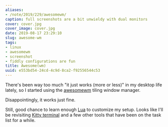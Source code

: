 ```yaml
---
aliases:
- /note/2019/229/awesomewm/
caption: full screenshots are a bit unwieldy with dual monitors
cover: cover.jpg
cover_image: cover.jpg
date: 2019-08-17 23:29:10
slug: awesome-wm
tags:
- linux
- awesomewm
- screenshot
- fiddly configurations are fun
title: Awesome(wm)
uuid: e553bd54-24cd-4c9d-8ca2-f92556544c53
---
```


There's been way too much "it just works (more or less)" in my desktop life lately, so I started using the
[awesomewm][] tiling window manager.

Disappointingly, it works just fine.

Still, good chance to learn enough [Lua][] to customize my setup. Looks like I'll be revisiting [Kitty
terminal][] and a few other tools that have been on the task list for a while.

[awesomewm]: https://awesomewm.org
[Lua]: https://www.lua.org/
[Kitty terminal]: /post/2019/05/kitty-terminal/